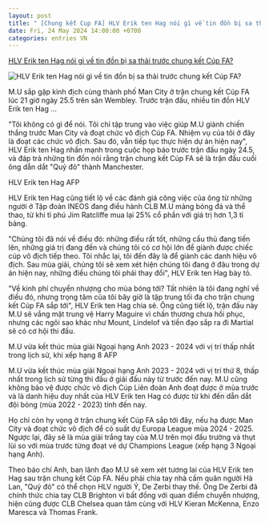 ```yaml
---
layout: post
title: " [Chung kết Cup FA] HLV Erik ten Hag nói gì về tin đồn bị sa thải trước chung kết Cúp FA?"
date: Fri, 24 May 2024 14:00:00 +0700
categories: entries VN
---
```

[HLV Erik ten Hag nói gì về tin đồn bị sa thải trước chung kết Cúp FA?](https://thanhnien.vn/hlv-erik-ten-hag-noi-gi-ve-tin-don-bi-sa-thai-truoc-chung-ket-cup-fa-185240524110926233.htm)

![HLV Erik ten Hag nói gì về tin đồn bị sa thải trước chung kết Cúp FA?](https://images2.thanhnien.vn/zoom/600_315/528068263637045248/2024/5/24/mu-1701742205287326150532-67-207-509-1052-crop-17165236975411157215264.png)

M.U sắp gặp kình địch cùng thành phố Man City ở trận chung kết Cúp FA lúc 21 giờ ngày 25.5 trên sân Wembley. Trước trận đấu, nhiều tin đồn HLV Erik ten Hag ...

"Tôi không có gì để nói. Tôi chỉ tập trung vào việc giúp M.U giành chiến thắng trước Man City và đoạt chức vô địch Cúp FA. Nhiệm vụ của tôi ở đây là đoạt các chức vô địch. Sau đó, vẫn tiếp tục thực hiện dự án hiện nay", HLV Erik ten Hag nhấn mạnh trong cuộc họp báo trước trận đấu ngày 24.5, và đáp trả những tin đồn nói rằng trận chung kết Cúp FA sẽ là trận đấu cuối ông dẫn dắt "Quỷ đỏ" thành Manchester.

HLV Erik ten Hag AFP

HLV Erik ten Hag cũng tiết lộ về các đánh giá công việc của ông từ những người ở Tập đoàn INEOS đang điều hành CLB M.U mảng bóng đá và thể thao, từ khi tỉ phú Jim Ratcliffe mua lại 25% cổ phần với giá trị hơn 1,3 tỉ bảng.

"Chúng tôi đã nói về điều đó: những điều rất tốt, những cầu thủ đang tiến lên, những giá trị đang đến và chúng tôi có cơ hội lớn để giành được chiếc cúp vô địch tiếp theo. Tôi nhắc lại, tôi đến đây là để giành các danh hiệu vô địch. Sau mùa giải, chúng tôi sẽ xem xét hiện chúng tôi đang ở đâu trong dự án hiện nay, những điều chúng tôi phải thay đổi", HLV Erik ten Hag bày tỏ.

"Về kinh phí chuyển nhượng cho mùa bóng tới? Tất nhiên là tôi đang nghĩ về điều đó, nhưng trọng tâm của tôi bây giờ là tập trung tối đa cho trận chung kết Cúp FA sắp tới", HLV Erik ten Hag chia sẻ. Ông cũng tiết lộ, trận đấu này M.U sẽ vắng mặt trung vệ Harry Maguire vì chấn thương chưa hồi phục, nhưng các ngôi sao khác như Mount, Lindelof và tiền đạo sắp ra đi Martial sẽ có cơ hội thi đấu.

M.U vừa kết thúc mùa giải Ngoại hạng Anh 2023 - 2024 với vị trí thấp nhất trong lịch sử, khi xếp hạng 8 AFP

M.U vừa kết thúc mùa giải Ngoại hạng Anh 2023 - 2024 với vị trí thứ 8, thấp nhất trong lịch sử từng thi đấu ở giải đấu này từ trước đến nay. M.U cũng không bảo vệ được chức vô địch Cúp Liên đoàn Anh đoạt được ở mùa trước và là danh hiệu duy nhất của HLV Erik ten Hag có được từ khi đến dẫn dắt đội bóng (mùa 2022 - 2023) tính đến nay.

Họ chỉ còn hy vọng ở trận chung kết Cúp FA sắp tới đây, nếu hạ được Man City và đoạt chức vô địch để có suất dự Europa League mùa 2024 - 2025. Ngược lại, đây sẽ là mùa giải trắng tay của M.U trên mọi đấu trường và thụt lùi so với mùa trước từng đoạt vé dự Champions League (xếp hạng 3 Ngoại hạng Anh).

Theo báo chí Anh, ban lãnh đạo M.U sẽ xem xét tương lai của HLV Erik ten Hag sau trận chung kết Cúp FA. Nếu phải chia tay nhà cầm quân người Hà Lan, "Quỷ đỏ" có thể chọn HLV người Ý, De Zerbi thay thế. Ông De Zerbi đã chính thức chia tay CLB Brighton vì bất đồng với quan điểm chuyển nhượng, hiện cũng được CLB Chelsea quan tâm cùng với HLV Kieran McKenna, Enzo Maresca và Thomas Frank.

